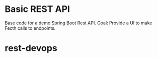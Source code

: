 # Basic REST API
Base code for a demo Spring Boot Rest API. Goal: Provide a UI to make Fecth calls to endpoints.
# rest-devops
